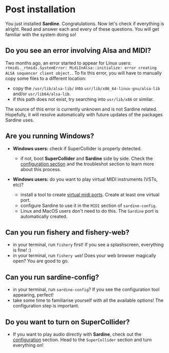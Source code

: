 # Post installation

You just installed **Sardine**. Congratulations. Now let's check if everything is alright.
Read and answer each and every of these questions. You will get familiar with the system
doing so!

## Do you see an error involving Alsa and MIDI?

Two months ago, an error started to appear for Linux users: `rtmidi._rtmidi.SystemError: MidiInAlsa::initialize: error creating ALSA sequencer client object.`.
To fix this error, you will have to manually copy some files to a different location:
- copy the `/usr/lib/alsa-lib/` into `usr/lib/x86_64-linux-gnu/alsa-lib` and/or `usr/lib64/alsa-lib`.
- if this path does not exist, try searching into `usr/lib/x86` or similar.

The source of this error is currently unknown and is not Sardine related. Hopefully, it will resolve automatically with future updates of the packages Sardine uses.

## Are you running Windows?

- **Windows users:** check if SuperCollider is properly detected.
  - if not, boot **SuperCollider** and **Sardine** side by side. Check the 
    [configuration section](../configuration/configuration_tool.md) and the
    troubleshot section to learn more about this process.

- **Windows users:** do you want to play virtual MIDI instruments (VSTs, etc)?
  - install a tool to create [virtual midi ports](https://www.tobias-erichsen.de/software/virtualmidi.html). Create at least one virtual port.
  - configure Sardine to use it in the `MIDI` section of `sardine-config`.
  - Linux and MacOS users don't need to do this. The `Sardine` port is automatically created.

## Can you run fishery and fishery-web?

- in your terminal, run `fishery` first! If you see a splashscreen, everything is fine! :)
- in your terminal, run `fishery web`! Does your web browser magically open? You are good to go.

## Can you run sardine-config? 

- in your terminal, run `sardine-config`? If you see the configuration tool appearing, perfect!
- take some time to familiarise yourself with all the available options! The configuration step 
  is important.

## Do you want to turn on SuperCollider?

- If you want to play audio directly with **Sardine**, check out the 
  [configuration](../configuration/configuration_tool.md) section. Head to the `SuperCollider`
  section and turn everything on!

